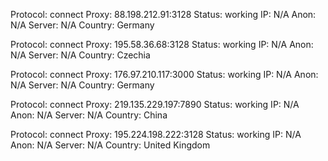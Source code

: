 Protocol: connect
Proxy: 88.198.212.91:3128
Status: working
IP: N/A
Anon: N/A
Server: N/A
Country: Germany

Protocol: connect
Proxy: 195.58.36.68:3128
Status: working
IP: N/A
Anon: N/A
Server: N/A
Country: Czechia

Protocol: connect
Proxy: 176.97.210.117:3000
Status: working
IP: N/A
Anon: N/A
Server: N/A
Country: Germany

Protocol: connect
Proxy: 219.135.229.197:7890
Status: working
IP: N/A
Anon: N/A
Server: N/A
Country: China

Protocol: connect
Proxy: 195.224.198.222:3128
Status: working
IP: N/A
Anon: N/A
Server: N/A
Country: United Kingdom

